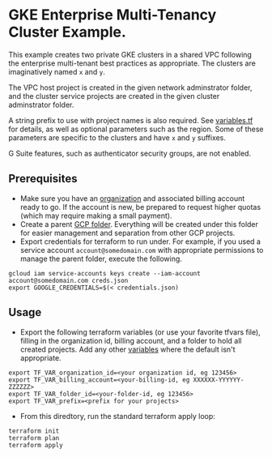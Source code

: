 # GKE Enterprise Multi-Tenancy Cluster Example.

This example creates two private GKE clusters in a shared VPC following the
enterprise multi-tenant best practices as appropriate. The clusters are
imaginatively named `x` and `y`.

The VPC host project is created in the given network adminstrator folder, and
the cluster service projects are created in the given cluster adminstrator
folder.

A string prefix to use with project names is also required. See
[variables.tf](variables.tf) for details, as well as optional parameters such as
the region. Some of these parameters are specific to the clusters and have `x`
and `y` suffixes.

G Suite features, such as authenticator security groups, are not enabled.

## Prerequisites

* Make sure you have an
  [organization](https://cloud.google.com/resource-manager/docs/quickstart-organizations)
  and associated billing account ready to go. If the account is new, be prepared
  to request higher quotas (which may require making a small payment).
* Create a parent [GCP folder](https://cloud.google.com/resource-manager/docs/creating-managing-folders). Everything will be created under this folder for
  easier management and separation from other GCP projects.
* Export credentials for terraform to run under. For example, if you used a
  service account `account@somedomain.com` with appropriate permissions to
  manage the parent folder, execute the following.
```
gcloud iam service-accounts keys create --iam-account account@somedomain.com creds.json
export GOOGLE_CREDENTIALS=$(< credentials.json)
```

## Usage
* Export the following terraform variables (or use your favorite tfvars file),
  filling in the organization id, billing account, and a folder to hold all
  created projects. Add any other [variables](variables.tf) where the default
  isn't appropriate.
```
export TF_VAR_organization_id=<your organization id, eg 123456>
export TF_VAR_billing_account=<your-billing-id, eg XXXXXX-YYYYYY-ZZZZZZ>
export TF_VAR_folder_id=<your-folder-id, eg 123456>
export TF_VAR_prefix=<prefix for your projects>
```
* From this diredtory, run the standard terraform apply loop:
```
terraform init
terraform plan
terraform apply
```

